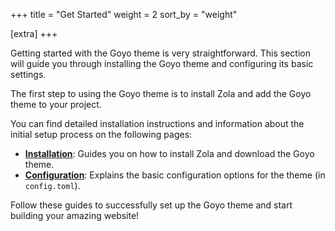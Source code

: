 +++
title = "Get Started"
weight = 2
sort_by = "weight"

[extra]
+++

Getting started with the Goyo theme is very straightforward. This section will guide you through installing the Goyo theme and configuring its basic settings.

The first step to using the Goyo theme is to install Zola and add the Goyo theme to your project.

You can find detailed installation instructions and information about the initial setup process on the following pages:

*   **[Installation](./installation/)**: Guides you on how to install Zola and download the Goyo theme.
*   **[Configuration](./configuration/)**: Explains the basic configuration options for the theme (in `config.toml`).

Follow these guides to successfully set up the Goyo theme and start building your amazing website!

